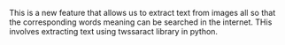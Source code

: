 This is a new feature that allows us to extract text from images all so that the corresponding words meaning can be searched in the internet.
THis involves extracting text using twssaract library in python.
